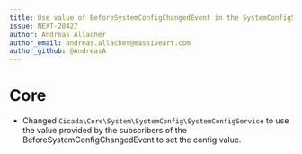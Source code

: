 ```yaml
---
title: Use value of BeforeSystemConfigChangedEvent in the SystemConfigService set value.
issue: NEXT-28427
author: Andreas Allacher
author_email: andreas.allacher@massiveart.com
author_github: @AndreasA
---
```

# Core
* Changed `Cicada\Core\System\SystemConfig\SystemConfigService` to use the value provided by the subscribers of the BeforeSystemConfigChangedEvent to set the config value.
